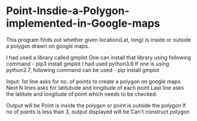 # Point-Insdie-a-Polygon-implemented-in-Google-maps
This program finds out whether given location(Lat, long) is inside or outside a polygon drawn on google maps.

I had used a library called gmplot
One can install that library using following command - pip3 install gmplot
I had used python3.6
If one is using python2.7, following command can be used - pip install gmplot

Input:
1st line asks for no. of points to create a polygon on google maps
Next N lines asks for latitutude and longitude of each point
Last line asks the latitute and longitude of point which needs to be checked. 

Output will be Point is inside the polygon or point is outside the polygon
If no of points is less than 3, output displayed will be Can't construct polygon
